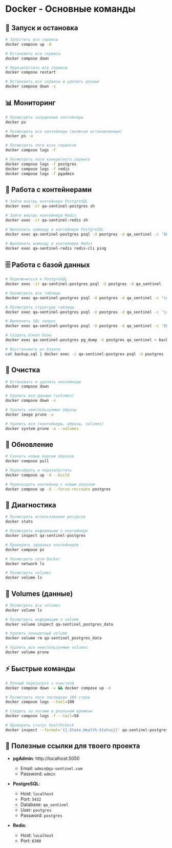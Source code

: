 # Docker - Основные команды

## 🚀 Запуск и остановка

```bash
# Запустить все сервисы
docker compose up -d

# Остановить все сервисы
docker compose down

# Перезапустить все сервисы
docker compose restart

# Остановить все сервисы и удалить данные
docker compose down -v
```

## 📊 Мониторинг

```bash
# Посмотреть запущенные контейнеры
docker ps

# Посмотреть все контейнеры (включая остановленные)
docker ps -a

# Посмотреть логи всех сервисов
docker compose logs -f

# Посмотреть логи конкретного сервиса
docker compose logs -f postgres
docker compose logs -f redis
docker compose logs -f pgadmin
```

## 🔧 Работа с контейнерами

```bash
# Зайти внутрь контейнера PostgreSQL
docker exec -it qa-sentinel-postgres sh

# Зайти внутрь контейнера Redis
docker exec -it qa-sentinel-redis sh

# Выполнить команду в контейнере PostgreSQL
docker exec qa-sentinel-postgres psql -U postgres -d qa_sentinel -c 'SELECT * FROM sites;'

# Выполнить команду в контейнере Redis
docker exec qa-sentinel-redis redis-cli ping
```

## 🗄️ Работа с базой данных

```bash
# Подключиться к PostgreSQL
docker exec -it qa-sentinel-postgres psql -U postgres -d qa_sentinel

# Посмотреть все таблицы
docker exec qa-sentinel-postgres psql -U postgres -d qa_sentinel -c '\dt'

# Посмотреть структуру таблицы
docker exec qa-sentinel-postgres psql -U postgres -d qa_sentinel -c '\d sites'

# Выполнить SQL запрос
docker exec qa-sentinel-postgres psql -U postgres -d qa_sentinel -c 'SELECT COUNT(*) FROM sites;'

# Создать бэкап базы
docker exec qa-sentinel-postgres pg_dump -U postgres qa_sentinel > backup.sql

# Восстановить из бэкапа
cat backup.sql | docker exec -i qa-sentinel-postgres psql -U postgres -d qa_sentinel
```

## 🧹 Очистка

```bash
# Остановить и удалить контейнеры
docker compose down

# Удалить все данные (volumes)
docker compose down -v

# Удалить неиспользуемые образы
docker image prune -a

# Удалить все (контейнеры, образы, volumes)
docker system prune -a --volumes
```

## 🔄 Обновление

```bash
# Скачать новые версии образов
docker compose pull

# Пересобрать и перезапустить
docker compose up -d --build

# Пересоздать контейнер с новым образом
docker compose up -d --force-recreate postgres
```

## 🐛 Диагностика

```bash
# Посмотреть использование ресурсов
docker stats

# Посмотреть информацию о контейнере
docker inspect qa-sentinel-postgres

# Проверить здоровье контейнеров
docker compose ps

# Посмотреть сети Docker
docker network ls

# Посмотреть volumes
docker volume ls
```

## 💾 Volumes (данные)

```bash
# Посмотреть все volumes
docker volume ls

# Посмотреть информацию о volume
docker volume inspect qa-sentinel_postgres_data

# Удалить конкретный volume
docker volume rm qa-sentinel_postgres_data

# Удалить все неиспользуемые volumes
docker volume prune
```

## ⚡ Быстрые команды

```bash
# Полный перезапуск с очисткой
docker compose down -v && docker compose up -d

# Посмотреть логи последних 100 строк
docker compose logs --tail=100

# Следить за логами в реальном времени
docker compose logs -f --tail=50

# Проверить статус healthcheck
docker inspect --format='{{.State.Health.Status}}' qa-sentinel-postgres
```

## 🔗 Полезные ссылки для твоего проекта

- **pgAdmin**: http://localhost:5050
  - Email: `admin@qa-sentinel.com`
  - Password: `admin`

- **PostgreSQL**:
  - Host: `localhost`
  - Port: `5432`
  - Database: `qa_sentinel`
  - User: `postgres`
  - Password: `postgres`

- **Redis**:
  - Host: `localhost`
  - Port: `6380`
